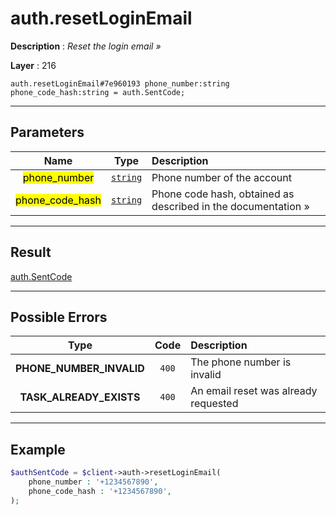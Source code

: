# auth.resetLoginEmail

**Description** : *Reset the login email &raquo;*

**Layer** : 216

```tl
auth.resetLoginEmail#7e960193 phone_number:string phone_code_hash:string = auth.SentCode;
```

---

## Parameters

| Name | Type | Description |
| :---: | :---: | :--- |
| <mark>phone_number</mark> | [`string`](type/string) | Phone number of the account |
| <mark>phone_code_hash</mark> | [`string`](type/string) | Phone code hash, obtained as described in the documentation » |

---

## Result

[auth.SentCode](type/auth.SentCode)

---

## Possible Errors

| Type | Code | Description |
| :---: | :---: | :--- |
| **PHONE_NUMBER_INVALID** | `400` | The phone number is invalid |
| **TASK_ALREADY_EXISTS** | `400` | An email reset was already requested |

---

## Example

```php
$authSentCode = $client->auth->resetLoginEmail(
	phone_number : '+1234567890',
	phone_code_hash : '+1234567890',
);
```